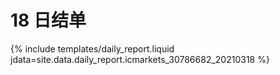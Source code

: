 # 18 日结单

{% include  templates/daily_report.liquid jdata=site.data.daily_report.icmarkets_30786682_20210318 %}